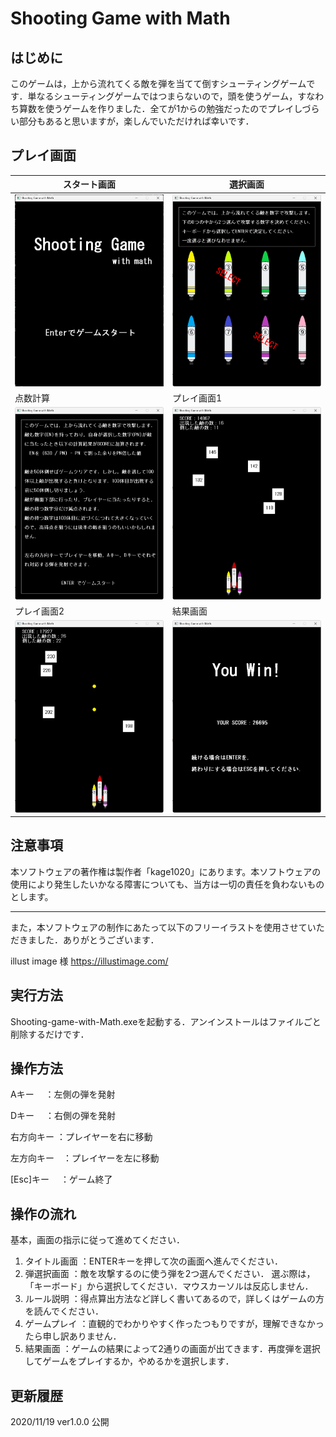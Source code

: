 # Shooting Game with Math

## はじめに

このゲームは，上から流れてくる敵を弾を当てて倒すシューティングゲームです．単なるシューティングゲームではつまらないので，頭を使うゲーム，すなわち算数を使うゲームを作りました．全てが1からの勉強だったのでプレイしづらい部分もあると思いますが，楽しんでいただければ幸いです．

## プレイ画面

| スタート画面 | 選択画面 |
| --- | --- |
| ![](images/start.png) | ![](images/select.png) |
| 点数計算 | プレイ画面1 |
| ![](images/description.png) | ![](images/playing2.png) |
| プレイ画面2 | 結果画面 |
| ![](images/playing.png) | ![](images/result.png) |

## 注意事項

本ソフトウェアの著作権は製作者「kage1020」にあります。本ソフトウェアの使用により発生したいかなる障害についても、当方は一切の責任を負わないものとします。

---

また，本ソフトウェアの制作にあたって以下のフリーイラストを使用させていただきました．ありがとうございます．

illust image 様  https://illustimage.com/

## 実行方法

Shooting-game-with-Math.exeを起動する．アンインストールはファイルごと削除するだけです．

## 操作方法

Aキー　 ：左側の弾を発射

Dキー　 ：右側の弾を発射

右方向キー  ：プレイヤーを右に移動

左方向キー　：プレイヤーを左に移動

[Esc]キー 　：ゲーム終了

## 操作の流れ

基本，画面の指示に従って進めてください．

1. タイトル画面	：ENTERキーを押して次の画面へ進んでください．
2. 弾選択画面		：敵を攻撃するのに使う弾を2つ選んでください．
   選ぶ際は，「キーボード」から選択してください．マウスカーソルは反応しません．
3. ルール説明		：得点算出方法など詳しく書いてあるので，詳しくはゲームの方を読んでください．
4. ゲームプレイ	：直観的でわかりやすく作ったつもりですが，理解できなかったら申し訳ありません．
5. 結果画面		：ゲームの結果によって2通りの画面が出てきます．再度弾を選択してゲームをプレイするか，やめるかを選択します．

## 更新履歴

2020/11/19	ver1.0.0 公開
